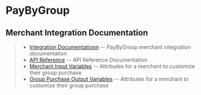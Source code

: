 
# PayByGroup

## Merchant Integration Documentation

>- [Integration Documentationn](/merchant_gui_elements)  --  PayByGroup merchant integration documentation
>- [API Reference](/pbgapis)  --  API Reference Documentation
>- [Merchant Input Variables](/merchant_input_variables)  --  Attributes for a merchant to customize their group purchase
>- [Group Purchase Output Variables](/group_purchase_output_variables)  --  Attributes for a merchant to customize their group purchase
